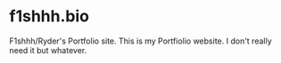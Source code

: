 # f1shhh.bio
F1shhh/Ryder's Portfolio site.
This is my Portfiolio website.
I don't really need it but whatever.
